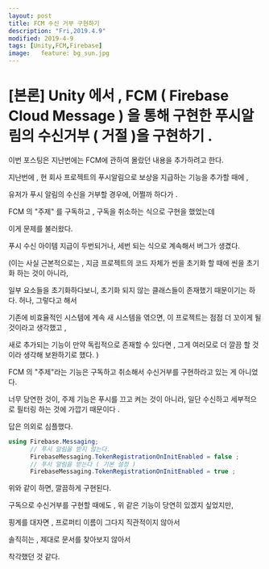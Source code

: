 ```yaml
---
layout: post
title: FCM 수신 거부 구현하기
description: "Fri,2019.4.9"
modified: 2019-4-9
tags: [Unity,FCM,Firebase]
image:   feature: bg_sun.jpg
---
```



# [본론] Unity 에서 , FCM ( Firebase Cloud Message ) 을 통해 구현한 푸시알림의 수신거부 ( 거절 )을 구현하기 . 

이번 포스팅은 지난번에는 FCM에 관하여 몰랐던 내용을 추가하려고 한다. 

지난번에 , 현 회사 프로젝트의 푸시알림으로 보상을 지급하는 기능을 추가할 때에 ,

유저가 푸시 알림의 수신을 거부할 경우에, 어쩔까 하다가 . 

FCM 의 "주제" 를 구독하고 , 구독을 취소하는 식으로 구현을 했었는데 

이게 문제를 불러왔다. 

푸시 수신 아이템 지급이 두번되거나, 세번 되는 식으로 계속해서 버그가 생겼다.

(이는 사실 근본적으로는 , 지금 프로젝트의 코드 자체가 씬을 초기화 할 때에 씬을 초기화 하는 것이 아니라, 

일부 요소들을 초기화하다보니, 초기화 되지 않는 클래스들이 존재했기 때문이기는 하다. 허나, 그렇다고 해서

기존에 비효율적인 시스템에 계속 새 시스템을 엮으면, 이 프로젝트는 점점 더 꼬이게 될 것이라고 생각했고 ,

새로 추가되는 기능이 만약 독립적으로 존재할 수 있다면 , 그게 여러모로 더 깔끔 할 것이라 생각해 보완하기로 했다. )

FCM 의 "주제"라는 기능은 구독하고 취소해서 수신거부를 구현하라고 있는 게 아니었다.

너무 당연한 것이, 주제 기능은 푸시를 끄고 켜는 것이 아니라, 일단 수신하고 세부적으로 필터링 하는 것에 가깝기 때문이다 . 

답은 의외로 심플했다.

```csharp 
using Firebase.Messaging;
      // 푸시 알림을 받지 않는다. 
      FirebaseMessaging.TokenRegistrationOnInitEnabled = false ; 
      // 푸시 알림을 받는다 ( 기본 설정 )
      FirebaseMessaging.TokenRegistrationOnInitEnabled = true ; 
```
위와 같이 하면, 깔끔하게 구현된다.

구독으로 수신거부를 구현할 때에도 , 위 같은 기능이 당연히 있겠지 싶었지만,

핑계를 대자면 , 프로퍼티 이름이 그다지 직관적이지 않아서 

솔직히는 , 제대로 문서를 찾아보지 않아서 

착각했던 것 같다. 
